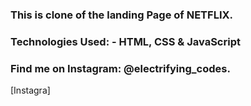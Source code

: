 ### This is clone of the landing Page of NETFLIX.

### Technologies Used: - HTML, CSS & JavaScript

### Find me on Instagram: @electrifying_codes.

[Instagra]
